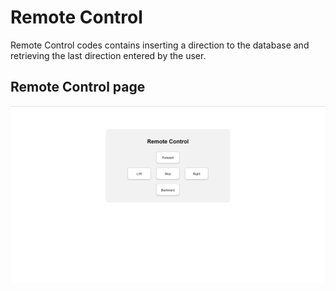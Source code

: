 # Remote Control
Remote Control codes contains inserting a direction to the database and retrieving the last direction entered by the user.
## Remote Control page
![Remote Control](RemoteControlPage.png)
